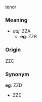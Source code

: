 tenor
### Meaning
+ _adj_: ZZA
    + __eg__: ZZB

### Origin

ZZC

### Synonym

__eg__: ZZD

+ ZZE


